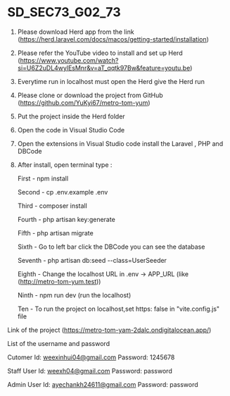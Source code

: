 # SD_SEC73_G02_73

1. Please download Herd app from the link (https://herd.laravel.com/docs/macos/getting-started/installation)
2. Please refer the YouTube video to install and set up Herd (https://www.youtube.com/watch?si=U6Z2uDL4wylEsMnr&v=aT_qqtk97Bw&feature=youtu.be)
3. Everytime run in localhost must open the Herd give the Herd run
4. Please clone or download the project from GitHub (https://github.com/YuKyi67/metro-tom-yum)
5. Put the project inside the Herd folder
6. Open the code in Visual Studio Code
7. Open the extensions in Visual Studio code install the Laravel , PHP and DBCode
8. After install, open terminal type :
   
    First - npm install

    Second - cp .env.example .env
   
    Third - composer install
   
    Fourth - php artisan key:generate
   
    Fifth - php artisan migrate
   
    Sixth - Go to left bar click the DBCode you can see the database

    Seventh - php artisan db:seed --class=UserSeeder
   
    Eighth - Change the localhost URL in .env -> APP_URL (like (http://metro-tom-yum.test))

    Ninth - npm run dev (run the localhost)

    Ten   - To run the project on localhost,set https: false in "vite.config.js" file
   
Link of the project (https://metro-tom-yam-2dalc.ondigitalocean.app/)

List of the username and password

Cutomer Id: weexinhui04@gmail.com Password: 1245678

Staff User Id: weexh04@gmail.com Password: password

Admin User Id: ayechankh24611@gmail.com Password: password
